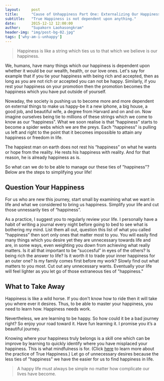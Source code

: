 ```yaml
---
layout:     post
title:      "Cause of Unhappiness Part One: Externalizing Our Happiness"
subtitle:   "True Happiness is not dependent upon anything."
date:       2015-12-12 12:00:00
author:     "Supakorn Laohasongkram"
header-img: "img/post-bg-02.jpg"
tags: ['why-am-i-unhappy']
---
```


<blockquote>Happiness is like a string which ties us to that which we believe is our happiness.</blockquote>

<p>We, humans, have many things which our happiness is dependent upon whether it would be our wealth, health, or our love ones. Let's say for example that if you tie your happiness with being rich and accepted, then as long as you are not rich or accepted you can not be happy. Similarly, if you rest your happiness on your promotion then the promotion becomes the happiness which you have put outside of yourself.</p>

<p>
Nowaday, the society is pushing us to become more and more dependent on external things to make us happy-be it a new iphone, a big house, a good job, and beautiful wife, a degree from Harvard and on and on. Now imagine ourselves being tie to millions of these strings which we come to know as our &ldquo;happiness&rdquo;. What we soon realise is that &ldquo;happiness&rdquo; starts to become a spider webs which we are the preys. Each "happiness" is pulling us left and right to the point that it becomes impossible to attain any happiness or freedom in life.
</p>
<!-- So be careful where you place your happiness because that which you believe to be &ldquo;happiness&rdquo; will be your master and you will be its slave.
 -->
<p>The happiest man on earth does not rest his &ldquo;happiness&rdquo; on what he wants or hope from the reality. He rests his happiness with reality. And for that reason, he is already happiness as is.
</p>
<p>So what can we do to be able to manage our these ties of "happiness"? Below are the steps to simplifying your life!
</p>

<h2 class="section-heading">Question Your Happiness</h2>

For us who are new this journey, start small by examining what we want in life and what we considered to bring us happiness. Simplify your life and cut those unnessarily ties of &ldquo;happiness&rdquo;. 

As a practice, I suggest you to regularly review your life. I personally have a habit of writing a journal every night before going to bed to see what is bothering my mind. List them all out, question this list of what you called &ldquo;happiness&rdquo; then sort only ones that matter most to you. You will easily find many things which you desire yet they are unnecessary towards life and are, in some ways, even weighting you down from achieving what really matters. Is it all that important to be &ldquo;succesful&rdquo; in eyes of the others? Is being rich the answer to life? Is it worth it to trade your inner happiness for an outer one? Is my family comes first before my work? Slowly find out what matters to you most. Cut out any unnecessary wants. Eventually your life will feel lighter as you let go of those extraneous ties of "happiness."&nbsp;

<h2 class="section-heading">What to Take Away</h2>

<p>Happiness is like a wild horse. If you don't know how to ride then it will take you where ever it desires. Thus, to be able to master your happiness, you need to learn how. Happiness needs work.</p>

Nevertheless, we are learning to be happy. So how could it be a bad journey right? So enjoy your road toward it. Have fun learning it. I promise you it&rsquo;s a beautiful journey.</p>

<p>Knowing where your happiness truly belongs is a skill one which can be improve by learning to quickly identify where you have misplaced your happiness. This is what mindfulness is for. (Click <a href="/tags/practice-of-true-happiness/">here</a> to learn more about the practice of True Happiness.) Let go of unnecessary desires because the less ties of "happiness" we have the easier for us to find happiness in life.</p>

<blockquote>A happy life must always be simple no matter how complicate our lives have become.</blockquote>

